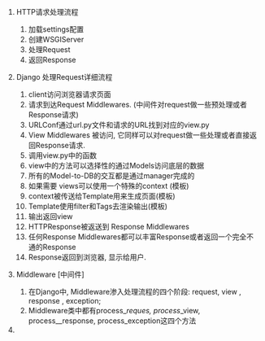 1. HTTP请求处理流程
   1. 加载settings配置
   2. 创建WSGIServer
   3. 处理Request
   4. 返回Response
2. Django 处理Request详细流程
   1. client访问浏览器请求页面
   2. 请求到达Request Middlewares. \(中间件对request做一些预处理或者Response请求\)
   3. URLConf通过url.py文件和请求的URL找到对应的view.py
   4. View Middlewares 被访问, 它同样可以对request做一些处理或者直接返回Response请求.
   5. 调用view.py中的函数
   6. view中的方法可以选择性的通过Models访问底层的数据
   7. 所有的Model-to-DB的交互都是通过manager完成的
   8. 如果需要 views可以使用一个特殊的context  \(模板\)
   9. context被传送给Template用来生成页面\(模板\)
   10. Template使用filter和Tags去渲染输出\(模板\)
   11. 输出返回view
   12. HTTPResponse被返送到 Response Middlewares
   13. 任何Response Middlewares都可以丰富Response或者返回一个完全不通的Response
   14. Response返回到浏览器, 显示给用户.
3. Middleware \[中间件\]
   1. 在Django中, Middleware渗入处理流程的四个阶段: request, view , response , exception;
   2. Middleware类中都有process\__reques, process_\_view,  process\_\_response, process\_exception这四个方法

1. 


